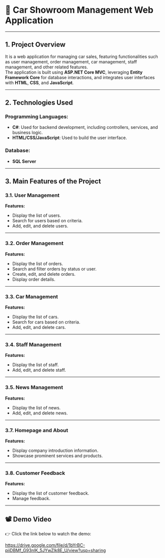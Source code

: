 # 🚗 Car Showroom Management Web Application

---

## 1. Project Overview

It is a web application for managing car sales, featuring functionalities such as user management, order management, car management, staff management, and other related features.  
The application is built using **ASP.NET Core MVC**, leveraging **Entity Framework Core** for database interactions, and integrates user interfaces with **HTML**, **CSS**, and **JavaScript**.

---

## 2. Technologies Used

### Programming Languages:
- **C#**: Used for backend development, including controllers, services, and business logic.
- **HTML/CSS/JavaScript**: Used to build the user interface.

### Database:
- **SQL Server**

---

## 3. Main Features of the Project

### 3.1. User Management

**Features:**
- Display the list of users.
- Search for users based on criteria.
- Add, edit, and delete users.

---

### 3.2. Order Management

**Features:**
- Display the list of orders.
- Search and filter orders by status or user.
- Create, edit, and delete orders.
- Display order details.

---

### 3.3. Car Management

**Features:**
- Display the list of cars.
- Search for cars based on criteria.
- Add, edit, and delete cars.

---

### 3.4. Staff Management

**Features:**
- Display the list of staff.
- Add, edit, and delete staff.

---

### 3.5. News Management

**Features:**
- Display the list of news.
- Add, edit, and delete news.

---

### 3.7. Homepage and About

**Features:**
- Display company introduction information.
- Showcase prominent services and products.

---

### 3.8. Customer Feedback

**Features:**
- Display the list of customer feedback.
- Manage feedback.

---

## 📽️ Demo Video

👉 Click the link below to watch the demo:

https://drive.google.com/file/d/1bYrBC-piiDBMf_G93nlK_5JYwZIk8E_U/view?usp=sharing
